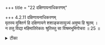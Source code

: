 +++
title = "22 दक्षिणायनाधिकरणम्"

+++
4.2.11 दक्षिणायनाधिकरणम्  
मृतस्य मुक्तिर्न हि दक्षिणायने शशाङ्कसायुज्यं अमुष्य हि श्रुतम् ।  
न तत्तु विद्या महिमातिरेकतः श्रुतिस्तु सा विश्रमभूमिगोचरा ॥ 25 ॥

<details><summary>टीका</summary>

4.2.11 दक्षिणायनाधिकरणम् The prima facie view is : he who dies during the southern course of the Sun, that is, दक्षिणायन is said to experience union with the presiding deity of the Moon. Hence attainment of Brahman is impossible in his case. This view is wrong. It is because on the strength of the meditation upon Brahman he who departs from this world during the southern course of the Sun does not come back to the world. The supplementary text of the same उपनिषद् states that from the world of Moon, he attains the glory of Brahman and it suggests that the world of the Moon is a place of rest for him. Notes : 1. महानारायणोपनिषद् DDV.1. 2. महानारायणोपनिषद् DDV.1.
</details>

